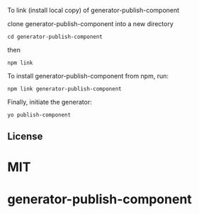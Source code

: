 To link (install local copy) of generator-publish-component

clone generator-publish-component into a new directory

```
cd generator-publish-component
```

then 

```
npm link 
```


To install generator-publish-component from npm, run:

```
npm link generator-publish-component
```

Finally, initiate the generator:

```
yo publish-component
```


## License

MIT
=======
generator-publish-component
===========================
